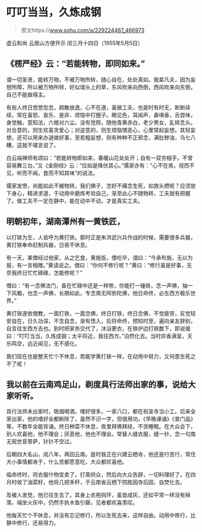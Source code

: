 # 叮叮当当，久炼成钢
>原文https://www.sohu.com/a/229224467_466973

虚云和尚 云居山方便开示 闰三月十四日（1955年5月5日）

## 《楞严经》云：“若能转物，即同如来。”
谓一切圣贤，能转万物，不被万物所转，随心自在，处处真如。我辈凡夫，因为妄想所障，所以被万物所转，好似墙头上的草，东风吹来向西倒，西风吹来向东倒，自己不能做得主。

有些人终日悠悠忽忽，疏散放逸，心不在道，虽做工夫，也是时有时无，断断续续，常在喜怒、哀乐、是非、烦恼中打圈子。眼见色，耳闻声，鼻嗅香，舌尝味，身觉触，意知法，六根对六尘。没有觉照，随他青黄赤白，老少男女，乱转念头。对合意的，则生欢喜贪爱心；对逆意的，则生烦恼憎恶心，心里常起妄想。其轻妄想，还可以用来办道做好事，至若粗妄想，则有种种不正邪念，满肚秽浊，乌七八糟，这就不堪言说了。

白云端禅师有颂曰：“若能转物即如来，春暖山花处处开；自有一双穷相手，不曾容易舞三台。”又《金刚经》云：“应如是降伏其心。”儒家亦有：“心不在焉，视而不见，听而不闻，食而不知其味”的说法。

儒家发愤，尚能如此不被物转，我们佛子，怎好不痛念生死，如救头燃呢？应须放下身心，精进求道，于动用中磨炼考验自己，渐至此心不随物转，工夫就有把握了。做工夫不一定在静中，能在动中不动，才是真实工夫。

## 明朝初年，湖南潭州有一黄铁匠，
以打铁为生，人皆呼为黄打铁。那时正是朱洪武兴兵作战的时候，需要很多兵器，黄打铁奉命赶制兵器，日夜不休息。

有一天，某僧经过他家，从之乞食，黄施饭，僧吃毕，谓曰：“今承布施，无以为报，有一言相赠。”黄请说之。僧曰：“你何不修行呢？”黄曰：“修行虽是好事，无奈我终日忙忙碌碌，怎能修呢？”

僧曰：“有一念佛法门，虽在忙碌中还是一样修，你能打一锤铁，念一声佛，抽一下风箱，也念一声佛，长期如此，专念南无阿弥陀佛，他日命终，必生西方极乐世界。”

黄打铁遂依僧教，一面打铁，一面念佛，终日打铁，终日念佛，不觉疲劳，反觉轻安自在，日久功深，不念自念，渐有悟入，后将命终，预知时至，遍向亲友辞别，自言往生西方去也。到时把家务交代了，沐浴更衣，在铁炉边打铁数下，即说偈曰：“叮叮当当，久炼成钢；太平将近，我往西方。”泊然化去。当时异香满室，天乐鸣空，远近闻见，无不感化。

我们现在也是整天忙个不休息，若能学黄打铁一样，在动用中努力，又何患生死之不了呢！

## 我以前在云南鸡足山，剃度具行法师出家的事，说给大家听听。
具行法师未出家时，吸烟喝酒，嗜好很多，一家八口，都在祝圣寺当小工。后来全家出家，他的嗜好全都断除了，虽然不识一字，但很用功，《早晚课诵》《普门品》等，不数年全能背诵。终日种菜不休息，夜里拜佛拜经，不贪睡眠。在大众会下，别人欢喜他，他不理会；厌恶他，他也不理会。常替人缝衣服，缝一针，念一句南无观世音菩萨，针针不空过。

后朝四大名山，阅八年，再回云南。是时我正在兴建云栖寺，他还是行苦行，常住大小事情都肯于，什么苦都愿意吃，大众都欢喜他。

临命终时，将衣服什物变卖了，打斋供众，然后向大众告辞，一切料理好了。在四月时收了油菜籽，他将几把禾秆，于云南省云栖下院胜因寺后园，自焚化去。

及被人发觉，他已往生去了。其身上衣袍钩环，虽皆成灰，还如平常一样没有掉落，端坐火灰中，仍然手执木鱼引磬，见者都欢喜羡叹。

他每天忙个不休息，并没有忘记修行，所以生死去来，这样自由。动用中修行，比静中修行，还易得力。